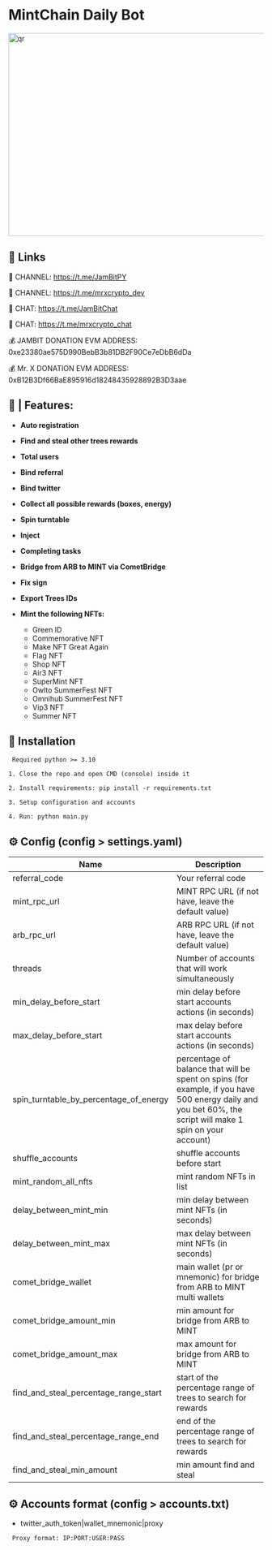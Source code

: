 
# MintChain Daily Bot


 <img height="400" width="600" src="./console/images/console.png" alt="qr"/>


## 🔗 Links

🔔 CHANNEL: https://t.me/JamBitPY

🔔 CHANNEL: https://t.me/mrxcrypto_dev

💬 CHAT: https://t.me/JamBitChat

💬 CHAT: https://t.me/mrxcrypto_chat

💰 JAMBIT DONATION EVM ADDRESS: 0xe23380ae575D990BebB3b81DB2F90Ce7eDbB6dDa

💰 Mr. X DONATION EVM ADDRESS: 0xB12B3Df66BaE895916d18248435928892B3D3aae


## 🤖 | Features:

- **Auto registration**
- **Find and steal other trees rewards**
- **Total users**
- **Bind referral**
- **Bind twitter**
- **Collect all possible rewards (boxes, energy)**
- **Spin turntable**
- **Inject**
- **Completing tasks**
- **Bridge from ARB to MINT via CometBridge**
- **Fix sign**
- **Export Trees IDs**
- **Mint the following NFTs:**
    
    - Green ID
    - Commemorative NFT
    - Make NFT Great Again
    - Flag NFT
    - Shop NFT
    - Air3 NFT
    - SuperMint NFT
    - Owlto SummerFest NFT
    - Omnihub SummerFest NFT
    - Vip3 NFT
    - Summer NFT



## 🚀 Installation
`` Required python >= 3.10``

``1. Close the repo and open CMD (console) inside it``

``2. Install requirements: pip install -r requirements.txt``

``3. Setup configuration and accounts``

``4. Run: python main.py``


## ⚙️ Config (config > settings.yaml)

| Name                                   | Description                                                                                                                                                |
|----------------------------------------|------------------------------------------------------------------------------------------------------------------------------------------------------------|
| referral_code                          | Your referral code                                                                                                                                         |
| mint_rpc_url                           | MINT RPC URL (if not have, leave the default value)                                                                                                        |
| arb_rpc_url                            | ARB RPC URL (if not have, leave the default value)                                                                                                         |
| threads                                | Number of accounts that will work simultaneously                                                                                                           |
| min_delay_before_start                 | min delay before start accounts actions (in seconds)                                                                                                       |
| max_delay_before_start                 | max delay before start accounts actions (in seconds)                                                                                                       |
| spin_turntable_by_percentage_of_energy | percentage of balance that will be spent on spins (for example, if you have 500 energy daily and you bet 60%, the script will make 1 spin on your account) |
| shuffle_accounts                       | shuffle accounts before start                                                                                                                              |
| mint_random_all_nfts                  | mint random NFTs in list                                                                                                                                   |
delay_between_mint_min                  | min delay between mint NFTs (in seconds)                                                                                                                   |
| delay_between_mint_max                  | max delay between mint NFTs (in seconds)                                                                                                                   |
| comet_bridge_wallet                    | main wallet (pr or mnemonic) for bridge from ARB to MINT multi wallets                                                                                     |
| comet_bridge_amount_min               | min amount for bridge from ARB to MINT                                                                                                                     |
| comet_bridge_amount_max               | max amount for bridge from ARB to MINT                                                                                                                     |
| find_and_steal_percentage_range_start               | start of the percentage range of trees to search for rewards                                                                                                                   |
| find_and_steal_percentage_range_end               | end of the percentage range of trees to search for rewards                                                                                                                |
| find_and_steal_min_amount               | min amount find and steal                                                                                                                |


## ⚙️ Accounts format (config > accounts.txt)

- twitter_auth_token|wallet_mnemonic|proxy

`` Proxy format: IP:PORT:USER:PASS``
